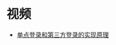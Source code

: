 





# 视频

 * [单点登录和第三方登录的实现原理](https://www.bilibili.com/video/av52650519?from=search&seid=4579231734003988208)
